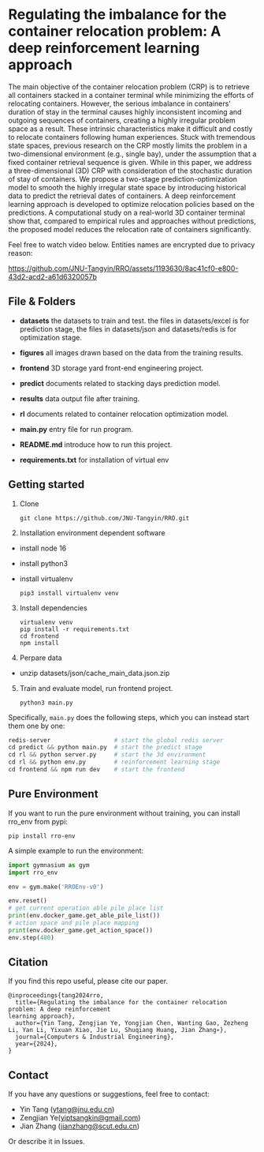 # Regulating the imbalance for the container relocation problem: A deep reinforcement learning approach

The main objective of the container relocation problem (CRP) is to retrieve all containers stacked in a container terminal while minimizing the efforts of relocating containers. However, the serious imbalance in containers' duration of stay in the terminal causes highly inconsistent incoming and outgoing sequences of containers, creating a highly irregular problem space as a result. These intrinsic characteristics make it difficult and costly to relocate containers following human experiences. Stuck with tremendous state spaces, previous research on the CRP mostly limits the problem in a two-dimensional environment (e.g., single bay), under the assumption that a fixed container retrieval sequence is given. While in this paper, we address a three-dimensional (3D) CRP with consideration of the stochastic duration of stay of containers. We propose a two-stage prediction-optimization model to smooth the highly irregular state space by introducing historical data to predict the retrieval dates of containers. A deep reinforcement learning approach is developed to optimize relocation policies based on the predictions. A computational study on a real-world 3D container terminal show that, compared to empirical rules and approaches without predictions, the proposed model reduces the relocation rate of containers significantly. 

Feel free to watch video below.  Entities names are encrypted due to privacy reason:

https://github.com/JNU-Tangyin/RRO/assets/1193630/8ac41cf0-e800-43d2-acd2-a61d6320057b

## File & Folders

- **datasets** the datasets to train and test. the files in datasets/excel is for prediction stage, the files in datasets/json and datasets/redis is for optimization stage.

- **figures** all images drawn based on the data from the training results.

- **frontend** 3D storage yard front-end engineering project.

- **predict** documents related to stacking days prediction model.

- **results** data output file after training.

- **rl** documents related to container relocation optimization model.

- **main.py** entry file for run program.

- **README.md** introduce how to run this project.

- **requirements.txt** for installation of virtual env

## Getting started

1. Clone
   
   ```shell
   git clone https://github.com/JNU-Tangyin/RRO.git
   ```

2. Installation environment dependent software
- install node 16
- install python3
- install virtualenv
  
  ```shell
  pip3 install virtualenv venv
  ```
3. Install dependencies
   
   ```shell
   virtualenv venv
   pip install -r requirements.txt
   cd frontend
   npm install
   ```

4. Perpare data
- unzip datasets/json/cache_main_data.json.zip

5. Train and evaluate model, run frontend project.
   
   ```shell
   python3 main.py
   ```

Specifically, `main.py` does the following steps, which you can instead start them one by one:

```python
redis-server                  # start the global redis server
cd predict && python main.py  # start the predict stage
cd rl && python server.py     # start the 3d environment
cd rl && python env.py        # reinforcement learning stage
cd frontend && npm run dev    # start the frontend
```

## Pure Environment

If you want to run the pure environment without training, you can install rro_env from pypi:

```shell
pip install rro-env
```

A simple example to run the environment:

```python
import gymnasium as gym
import rro_env

env = gym.make('RROEnv-v0')

env.reset()
# get current operation able pile place list
print(env.docker_game.get_able_pile_list())
# action space and pile place mapping
print(env.docker_game.get_action_space())
env.step(480)
```

## Citation

If you find this repo useful, please cite our paper.

```
@inproceedings{tang2024rro,
  title={Regulating the imbalance for the container relocation problem: A deep reinforcement
learning approach},
  author={Yin Tang, Zengjian Ye, Yongjian Chen, Wanting Gao, Zezheng Li, Yan Li, Yixuan Xiao, Jie Lu, Shuqiang Huang, Jian Zhang∗},
  journal={Computers & Industrial Engineering},
  year={2024},
}
```

## Contact

If you have any questions or suggestions, feel free to contact:

- Yin Tang (ytang@jnu.edu.cn)
- Zengjian Ye(yiptsangkin@gmail.com)
- Jian Zhang (jianzhang@scut.edu.cn)

Or describe it in Issues.

